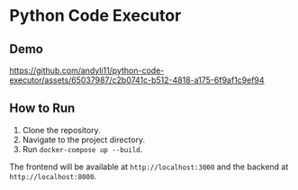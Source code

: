 # Python Code Executor

## Demo
https://github.com/andyli11/python-code-executor/assets/65037987/c2b0741c-b512-4818-a175-6f9af1c9ef94

## How to Run
1. Clone the repository.
2. Navigate to the project directory.
3. Run `docker-compose up --build`.

The frontend will be available at `http://localhost:3000` and the backend at `http://localhost:8000`.
